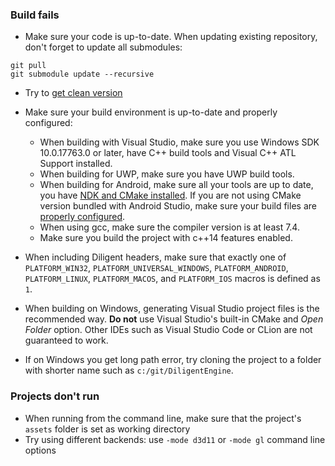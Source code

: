 ### Build fails
  
* Make sure your code is up-to-date. When updating existing repository, don't forget to update all submodules:

```
git pull
git submodule update --recursive
```

* Try to [get clean version](https://github.com/DiligentGraphics/DiligentEngine#cloning-the-repository)

* Make sure your build environment is up-to-date and properly configured:
  * When building with Visual Studio, make sure you use Windows SDK 10.0.17763.0 or later,
    have C++ build tools and Visual C++ ATL Support installed.
  * When building for UWP, make sure you have UWP build tools.
  * When building for Android, make sure all your tools are up to date, you have
    [NDK and CMake installed](https://developer.android.com/studio/projects/install-ndk).
    If you are not using CMake version bundled with Android Studio, make sure your build files are
    [properly configured](https://developer.android.com/studio/projects/add-native-code.html#use_a_custom_cmake_version).
  * When using gcc, make sure the compiler version is at least 7.4.
  * Make sure you build the project with c++14 features enabled.

* When including Diligent headers, make sure that exactly one of `PLATFORM_WIN32`,
  `PLATFORM_UNIVERSAL_WINDOWS`, `PLATFORM_ANDROID`, `PLATFORM_LINUX`, `PLATFORM_MACOS`, and
  `PLATFORM_IOS` macros is defined as `1`.

* When building on Windows, generating Visual Studio project files is the recommended way. **Do not**
  use Visual Studio's built-in CMake and *Open Folder* option. Other IDEs such as Visual Studio
  Code or CLion are not guaranteed to work.
 
* If on Windows you get long path error, try cloning the project to a folder with shorter name
  such as `c:/git/DiligentEngine`.

### Projects don't run

* When running from the command line, make sure that the project's `assets` folder is set as working directory
* Try using different backends: use `-mode d3d11` or `-mode gl` command line options 
